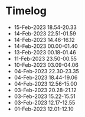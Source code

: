 # Timelog
- 15-Feb-2023 18.54-20.33
- 14-Feb-2023 22.51-01.59
- 14-Feb-2023 14.46-16.12
- 14-Feb-2023 00.00-01.40
- 13-Feb-2023 00.18-01.46
- 11-Feb-2023 23.50-00.55
- 10-Feb-2023 03.09-04.06
- 04-Feb-2023 22.30-23.35
- 04-Feb-2023 18.44-19.06
- 04-Feb-2023 12.56-15.00
- 03-Feb-2023 20.28-21.12
- 03-Feb-2023 15.22-15.51
- 03-Feb-2023 12.17-12.55
- 01-Feb-2023 12.01-12.10

